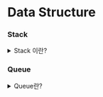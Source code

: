 # Data Structure

### Stack

<details>
<summary>Stack 이란?</summary>

<br>

<div>
Stack은 선형 자료구조로 가장 마지막에 저장된 데이터를 먼저 가져오는 LIFO 방식의 자료구조입니다.
스택의 가장 위에서 데이터의 삽입, 삭제, 조회가 이루어 집니다.
</div>
</details>

### Queue

<details>
<summary>Queue란?</summary>

<br>

<div>
Queue는 선형 자료구조로 가장 먼저 저장된 데이터를 먼저 가져오는 FIFO 방식의 자료구조입니다.
</div>
</details>

